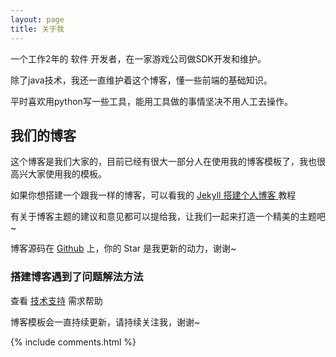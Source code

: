 ```yaml
---
layout: page
title: 关于我 
---
```


一个工作2年的 软件 开发者，在一家游戏公司做SDK开发和维护。

除了java技术，我还一直维护着这个博客，懂一些前端的基础知识。

平时喜欢用python写一些工具，能用工具做的事情坚决不用人工去操作。

<h2> 我们的博客 </h2>  

这个博客是我们大家的，目前已经有很大一部分人在使用我的博客模板了，我也很高兴大家使用我的模板。

如果你想搭建一个跟我一样的博客，可以看我的 
<a href="/2016/10/jekyll_tutorials1/"> Jekyll 搭建个人博客 </a>
教程


有关于博客主题的建议和意见都可以提给我，让我们一起来打造一个精美的主题吧~ 

博客源码在 <a target="_blank" href='https://github.com/looles/looles.github.io/'>Github</a> 上，你的 Star 是我更新的动力，谢谢~

<h3> 搭建博客遇到了问题解法方法 </h3>  

查看 [技术支持](https://looles.github.io/support/) 需求帮助

博客模板会一直持续更新，请持续关注我，谢谢~

{% include comments.html %}


